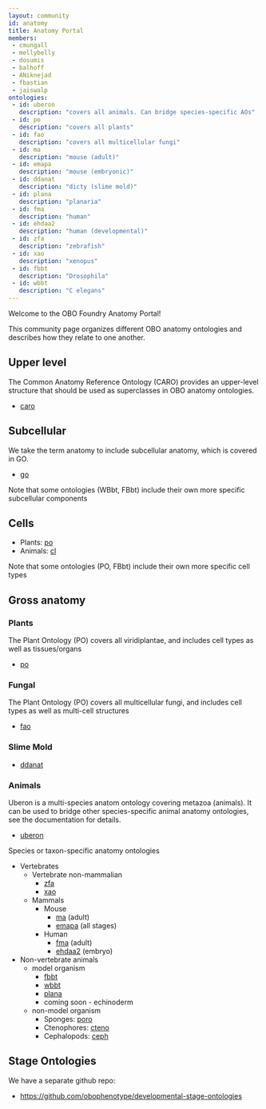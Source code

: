 ```yaml
---
layout: community
id: anatomy
title: Anatomy Portal
members:
 - cmungall
 - mellybelly
 - dosumis
 - balhoff
 - ANiknejad
 - fbastian
 - jaiswalp
ontologies:
 - id: uberon
   description: "covers all animals. Can bridge species-specific AOs"
 - id: po
   description: "covers all plants"
 - id: fao
   description: "covers all multicellular fungi"
 - id: ma
   description: "mouse (adult)"
 - id: emapa
   description: "mouse (embryonic)"
 - id: ddanat
   description: "dicty (slime mold)"
 - id: plana
   description: "planaria"
 - id: fma
   description: "human"
 - id: ehdaa2
   description: "human (developmental)"
 - id: zfa
   description: "zebrafish"
 - id: xao
   description: "xenopus"
 - id: fbbt
   description: "Drosophila"
 - id: wbbt
   description: "C elegans"
---
```


Welcome to the OBO Foundry Anatomy Portal!

This community page organizes different OBO anatomy ontologies and
describes how they relate to one another.

## Upper level

The Common Anatomy Reference Ontology (CARO) provides an upper-level
structure that should be used as superclasses in OBO anatomy ontologies.

 * [caro](/ontology/caro.html)

## Subcellular

We take the term anatomy to include subcellular anatomy, which is
covered in GO.

 * [go](/ontology/go.html)

Note that some ontologies (WBbt, FBbt) include their own more specific subcellular components

## Cells

 * Plants: [po](/ontology/po.html)
 * Animals: [cl](/ontology/cl.html)

Note that some ontologies (PO, FBbt) include their own more specific cell types

## Gross anatomy

### Plants

The Plant Ontology (PO) covers all viridiplantae, and includes cell types as well as tissues/organs

 * [po](/ontology/po.html)

### Fungal

The Plant Ontology (PO) covers all multicellular fungi, and includes cell types as well as multi-cell structures

 * [fao](/ontology/fao.html)

### Slime Mold

 * [ddanat](/ontology/ddanat.html)

### Animals

Uberon is a multi-species anatom ontology covering metazoa
(animals). It can be used to bridge other species-specific animal
anatomy ontologies, see the documentation for details.

 * [uberon](/ontology/uberon.html)

Species or taxon-specific anatomy ontologies

 * Vertebrates
     * Vertebrate non-mammalian
        * [zfa](/ontology/zfa.html)
        * [xao](/ontology/xao.html)
     * Mammals
        * Mouse
           * [ma](/ontology/ma.html) (adult)
           * [emapa](/ontology/emapa.html) (all stages)
        * Human
           * [fma](/ontology/fma.html) (adult)
           * [ehdaa2](/ontology/ehdaa2.html) (embryo)
 * Non-vertebrate animals
     * model organism
        * [fbbt](/ontology/fbbt.html)
        * [wbbt](/ontology/wbbt.html)
        * [plana](/ontology/plana.html)
        * coming soon - echinoderm
     * non-model organism
        * Sponges: [poro](/ontology/poro.html)
        * Ctenophores: [cteno](/ontology/cteno.html)
        * Cephalopods: [ceph](/ontology/ceph.html)
 
 ## Stage Ontologies
 
 We have a separate github repo:
 
 * https://github.com/obophenotype/developmental-stage-ontologies
